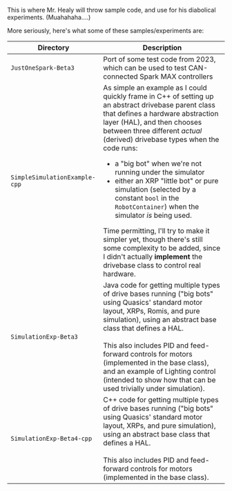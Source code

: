This is where Mr. Healy will throw sample code, and use for his diabolical experiments.
(Muahahaha....)

More seriously, here's what some of these samples/experiments are:

| Directory  | Description |
| ------------- | ------------- |
| `JustOneSpark-Beta3` | Port of some test code from 2023, which can be used to test CAN-connected Spark MAX controllers |
| `SimpleSimulationExample-cpp` | As simple an example as I could quickly frame in C++ of setting up an abstract drivebase parent class that defines a hardware abstraction layer (HAL), and then chooses between three different *actual* (derived) drivebase types when the code runs:<ul><li>a "big bot" when we're not running under the simulator</li><li>either an XRP "little bot" or pure simulation (selected by a constant `bool` in the `RobotContainer`) when the simulator *is* being used.</li></ul>Time permitting, I'll try to make it simpler yet, though there's still some complexity to be added, since I didn't actually **implement** the drivebase class to control real hardware. |
| `SimulationExp-Beta3` | Java code for getting multiple types of drive bases running ("big bots" using Quasics' standard motor layout, XRPs, Romis, and pure simulation), using an abstract base class that defines a HAL.<br/><br/>This also includes PID and feed-forward controls for motors (implemented in the base class), and an example of Lighting control (intended to show how that can be used trivially under simulation). |
| `SimulationExp-Beta4-cpp` | C++ code for getting multiple types of drive bases running ("big bots" using Quasics' standard motor layout, XRPs, and pure simulation), using an abstract base class that defines a HAL.<br/><br/>This also includes PID and feed-forward controls for motors (implemented in the base class). |
